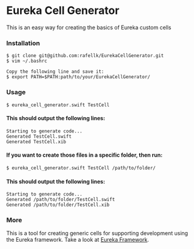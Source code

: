 # Eureka Cell Generator
This is an easy way for creating the basics of Eureka custom cells

### Installation

	$ git clone git@github.com:rafellk/EurekaCellGenerator.git
	$ vim ~/.bashrc
	
	Copy the following line and save it:
	$ export PATH=$PATH:path/to/your/EurekaCellGenerator/

### Usage

	$ eureka_cell_generator.swift TestCell

#### This should output the following lines:
	
	Starting to generate code...
	Generated TestCell.swift
	Generated TestCell.xib

#### If you want to create those files in a specific folder, then run:

	$ eureka_cell_generator.swift TestCell /path/to/folder/
	
#### This should output the following lines:

	Starting to generate code...
	Generated /path/to/folder/TestCell.swift
	Generated /path/to/folder/TestCell.xib
	
### More

This is a tool for creating generic cells for supporting development using the Eureka framework. Take a look at [Eureka Framework](https://github.com/xmartlabs/Eureka).
